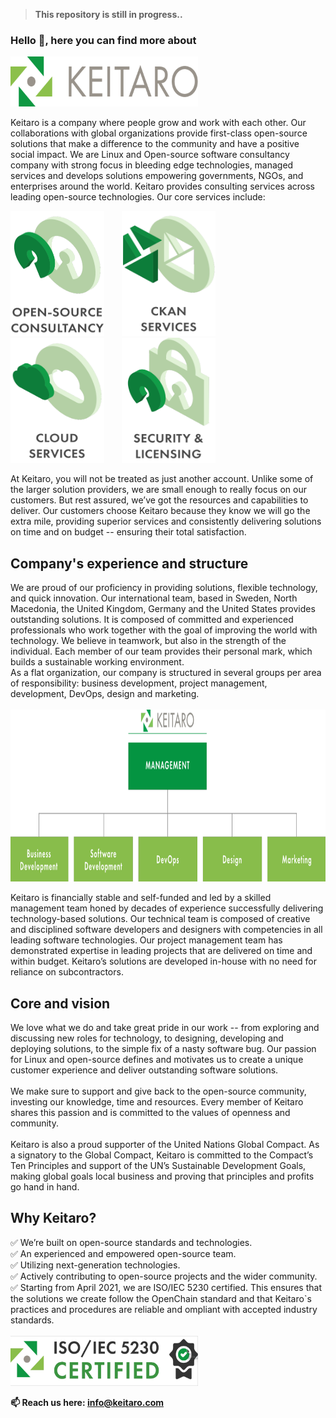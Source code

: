 > **This repository is still in progress..**
### Hello 👋, here you can find more about
<img src="images/keitaro.png" width="300" height="80">

Keitaro is a company where people grow and work with each other. Our collaborations with global organizations provide first-class open-source solutions that make a difference to the community and have a positive social impact. We are Linux and Open-source software consultancy company with strong focus in bleeding edge technologies, managed services and develops solutions empowering governments, NGOs, and enterprises around the world. Keitaro provides consulting services across leading open-source technologies. Our core services include:
</br>

<img src="images/open-source.png" width="150" height="200"><span>&emsp;&emsp;</span><img src="images/ckan.png" width="150" height="200"><span>&emsp;&emsp;</span><img src="images/cloud-services.png" width="150" height="200"><span>&emsp;&emsp;</span><img src="images/serucity-licensing.png" width="150" height="200">

At Keitaro, you will not be treated as just another account. Unlike some of the larger solution providers, we are small enough to really focus on our customers. But rest assured, we’ve got the resources and capabilities to deliver. Our customers choose Keitaro because they know we will go the extra mile, providing superior services and consistently delivering solutions on time and on budget -- ensuring their total satisfaction.


## Company's experience and structure
We are proud of our proficiency in providing solutions, flexible technology, and quick innovation. Our international team, based in Sweden, North Macedonia, the United Kingdom, Germany and the United States provides outstanding solutions. It is composed of committed and experienced professionals who work together with the goal of improving the world with technology. We believe in teamwork, but also in the strength of the individual. Each member of our team provides their personal mark, which builds a sustainable working environment. </br>
As a flat organization, our company is structured in several groups per area of responsibility: business development, project management, development, DevOps, design and marketing.  </br></br>
 <img src="images/management.png" width="1200" height="275">
 
Keitaro is financially stable and self-funded and led by a skilled management team honed by decades of experience successfully delivering technology-based solutions. Our technical team is composed of creative and disciplined software developers and designers with competencies in all leading software technologies. Our project management team has demonstrated expertise in leading projects that are delivered on time and within budget. 
Keitaro’s solutions are developed in-house with no need for reliance on subcontractors.

## Core and vision
We love what we do and take great pride in our work -- from exploring and discussing new roles for technology, to designing, developing and deploying solutions, to the simple fix of a nasty software bug. Our passion for Linux and open-source defines and motivates us to create a unique customer experience and deliver outstanding software solutions. </br> </br>
We make sure to support and give back to the open-source community, investing our knowledge, time and resources. Every member of Keitaro shares this passion and is committed to the values of openness and community. </br> </br>
Keitaro is also a proud supporter of the United Nations Global Compact. As a signatory to the Global Compact, Keitaro is committed to the Compact’s Ten Principles and support of the UN’s Sustainable Development Goals, making global goals local business and proving that principles and profits go hand in hand. </br>

## Why Keitaro?
✅ We’re built on open-source standards and technologies. </br>
✅ An experienced and empowered open-source team. </br>
✅ Utilizing next-generation technologies. </br>
✅ Actively contributing to open-source projects and the wider community. </br>
✅ Starting from April 2021, we are ISO/IEC 5230 certified. This ensures that the solutions we create follow the OpenChain standard and that Keitaro`s practices and procedures are reliable and ompliant with accepted industry standards. </br></br>
<img src="images/iso.png" width="300" height="80">

<!---
## Products
- **Open-source** </br>
Keitaro provides consulting services across leading open-source technologies, utilizing various models that follow our clients through every step of the way. We design and develop open-source solutions to empower companies, nonprofit organizations and governments right across the world.</br>
We’re passionate about open-source technologies and they form an essential part of our growing business. Utilizing open-source solutions can lead to a wide variety of benefits for your company including improved costs, greater flexibility, security and accountability – which is what motivates us to keep innovating.

-

## Services:

## Technologies we use:
---->



**📫 Reach us here: info@keitaro.com**










